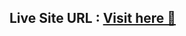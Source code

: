 ## Live Site URL : [Visit here 🚀](file:///C:/Users/Anchal/Downloads/Clone%20VS%20Code%20Website.htm "Visual Studio")
